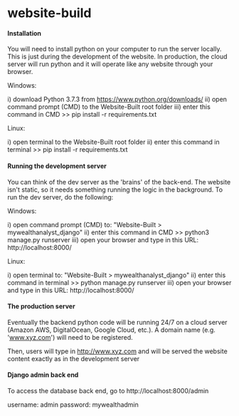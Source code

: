 # website-build

#### Installation
You will need to install python on your computer to run the server locally. This is just during the development of the website. In production, the cloud server will run python and it will operate like any website through your browser.

 Windows:
 
 i) download Python 3.7.3 from https://www.python.org/downloads/
 ii) open command prompt (CMD) to the Website-Built root folder
 iii) enter this command in CMD >>              pip install -r requirements.txt

 Linux:
 
 i) open terminal to the Website-Built root folder
 ii) enter this command in terminal >>              pip install -r requirements.txt


#### Running the development server
You can think of the dev server as the 'brains' of the back-end. The website isn't static, so it needs something running the logic in the background.
To run the dev server, do the following:

Windows:

i) open command prompt (CMD) to: "Website-Built > mywealthanalyst_django"
ii) enter this command in CMD >>             python3 manage.py runserver
iii) open your browser and type in this URL:          http://localhost:8000/

Linux:

i) open terminal to: "Website-Built > mywealthanalyst_django"
ii) enter this command in terminal >>             python manage.py runserver
iii) open your browser and type in this URL:          http://localhost:8000/

#### The production server
Eventually the backend python code will be running 24/7 on a cloud server (Amazon AWS, DigitalOcean, Google Cloud, etc.).
A domain name (e.g. 'www.xyz.com') will need to be registered.

Then, users will type in http://www.xyz.com and will be served the website content exactly as in the development server  


#### Django admin back end
To access the database back end, go to http://localhost:8000/admin

username: admin
password: mywealthadmin
